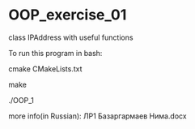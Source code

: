 # OOP_exercise_01

class IPAddress with useful functions

To run this program in bash:

cmake CMakeLists.txt

make

./OOP_1

more info(in Russian): ЛР1 Базаргармаев Нима.docx 
